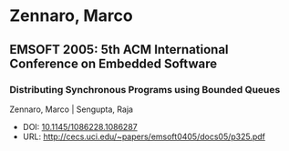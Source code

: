 # Zennaro, Marco

## EMSOFT 2005: 5th ACM International Conference on Embedded Software

### Distributing Synchronous Programs using Bounded Queues
Zennaro, Marco | Sengupta, Raja
* DOI: [10.1145/1086228.1086287](https://doi.org/10.1145/1086228.1086287)
* URL: <http://cecs.uci.edu/~papers/emsoft0405/docs05/p325.pdf>

